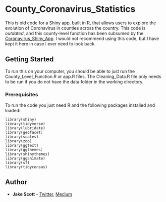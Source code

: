 # County_Coronavirus_Statistics
This is old code for a Shiny app, built in R, that allows users to explore the evolution of Coronavirus in counties across the country. This code is *outdated*, and this county-level function has been subsumed by the [Coronavirus_Shiny_App](https://github.com/jakepscott/Coronavirus_Shiny_App). I would not recommend using this code, but I have kept it here in case I ever need to look back.

## Getting Started
To run this on your computer, you should be able to just run the County_Level_Function.R  or app.R files. The Cleaning_Data.R file only needs to be run if you do not have the data folder in the working directory.

### Prerequisites

To run the code you just need R and the following packages installed and loaded:

```
library(shiny)
library(tidyverse)
library(lubridate)
library(geofacet)
library(scales)
library(zoo)
library(ggtext) 
library(ggthemes)
library(shinythemes)
library(gganimate)
library(sf)
library(tidycensus)
```

## Author

* **Jake Scott** - [Twitter](https://twitter.com/jakepscott2020), [Medium](https://medium.com/@jakepscott16)
